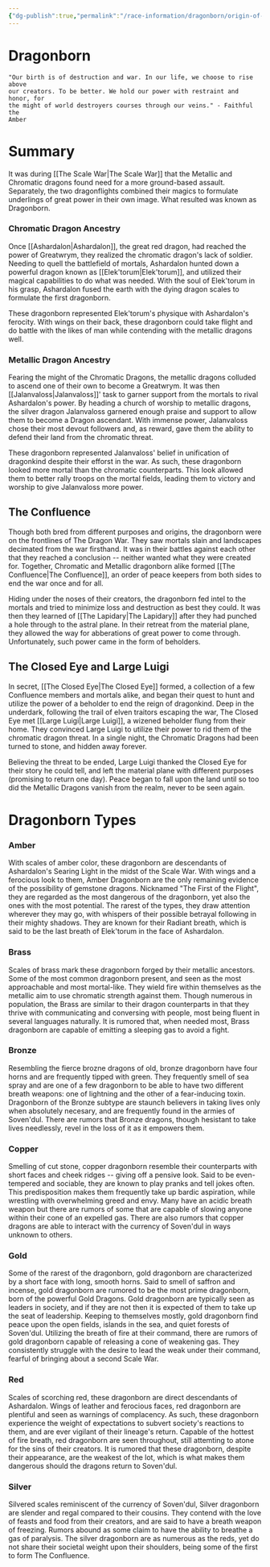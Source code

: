 ```yaml
---
{"dg-publish":true,"permalink":"/race-information/dragonborn/origin-of-dragonborn/","dgHomeLink":true,"dgPassFrontmatter":false}
---
```


# Dragonborn
	"Our birth is of destruction and war. In our life, we choose to rise above 
	our creators. To be better. We hold our power with restraint and honor, for 
	the might of world destroyers courses through our veins." - Faithful the 
	Amber

# Summary
It was during [[The Scale War|The Scale War]] that the Metallic and Chromatic dragons found need for a more ground-based assault. Separately, the two dragonflights combined their magics to formulate underlings of great power in their own image. What resulted was known as Dragonborn. 

### Chromatic Dragon Ancestry
Once [[Ashardalon|Ashardalon]], the great red dragon, had reached the power of Greatwrym, they realized the chromatic dragon's lack of soldier. Needing to quell the battlefield of mortals, Ashardalon hunted down a powerful dragon known as [[Elek'torum|Elek'torum]], and utilized their magical capabilities to do what was needed. With the soul of Elek'torum in his grasp, Ashardalon fused the earth with the dying dragon scales to formulate the first dragonborn. 

These dragonborn represented Elek'torum's physique with Ashardalon's ferocity. With wings on their back, these dragonborn could take flight and do battle with the likes of man while contending with the metallic dragons well. 

### Metallic Dragon Ancestry
Fearing the might of the Chromatic Dragons, the metallic dragons colluded to ascend one of their own to become a Greatwrym. It was then [[Jalanvaloss|Jalanvaloss]]' task to garner support from the mortals to rival Ashardalon's power. By heading a church of worship to metallic dragons, the silver dragon Jalanvaloss garnered enough praise and support to allow them to become a Dragon ascendant. With immense power, Jalanvaloss chose their most devout followers and, as reward, gave them the ability to defend their land from the chromatic threat. 

These dragonborn represented Jalanvaloss' belief in unification of dragonkind despite their efforst in the war. As such, these dragonborn looked more mortal than the chromatic counterparts. This look allowed them to better rally troops on the mortal fields, leading them to victory and worship to give Jalanvaloss more power. 

## The Confluence
Though both bred from different purposes and origins, the dragonborn were on the frontlines of The Dragon War. They saw mortals slain and landscapes decimated from the war firsthand. It was in their battles against each other that they reached a conclusion -- neither wanted what they were created for. Together, Chromatic and Metallic dragonborn alike formed [[The Confluence|The Confluence]], an order of peace keepers from both sides to end the war once and for all. 

Hiding under the noses of their creators, the dragonborn fed intel to the mortals and tried to minimize loss and destruction as best they could. It was then they learned of [[The Lapidary|The Lapidary]] after they had punched a hole through to the astral plane. In their retreat from the material plane, they allowed the way for abberations of great power to come through. Unfortunately, such power came in the form of beholders. 

## The Closed Eye and Large Luigi
In secret, [[The Closed Eye|The Closed Eye]] formed, a collection of a few Confluence members and mortals alike, and began their quest to hunt and utilize the power of a beholder to end the reign of dragonkind. Deep in the underdark, following the trail of elven traitors escaping the war, The Closed Eye met [[Large Luigi|Large Luigi]], a wizened beholder flung from their home. They convinced Large Luigi to utilize their power to rid them of the chromatic dragon threat. In a single night, the Chromatic Dragons had been turned to stone, and hidden away forever. 

Believing the threat to be ended, Large Luigi thanked the Closed Eye for their story he could tell, and left the material plane with different purposes (promising to return one day). Peace began to fall upon the land until so too did the Metallic Dragons vanish from the realm, never to be seen again. 

# Dragonborn Types
### Amber 
With scales of amber color, these dragonborn are descendants of Ashardalon's Searing Light in the midst of the Scale War. With wings and a ferocious look to them, Amber Dragonborn are the only remaining evidence of the possibility of gemstone dragons. Nicknamed "The First of the Flight", they are regarded as the most dangerous of the dragonborn, yet also the ones with the most potential. The rarest of the types, they draw attention wherever they may go, with whispers of their possible betrayal following in their mighty shadows. They are known for their Radiant breath, which is said to be the last breath of Elek'torum in the face of Ashardalon.

### Brass
Scales of brass mark these dragonborn forged by their metallic ancestors. Some of the most common dragonborn present, and seen as the most approachable and most mortal-like. They wield fire within themselves as the metallic aim to use chromatic strength against them. Though numerous in population, the Brass are similar to their dragon counterparts in that they thrive with communicating and conversing with people, most being fluent in several languages naturally. It is rumored that, when needed most, Brass dragonborn are capable of emitting a sleeping gas to avoid a fight.

### Bronze
Resembling the fierce brozne dragons of old, bronze dragonborn have four horns and are frequently tipped with green. They frequently smell of sea spray and are one of a few dragonborn to be able to have two different breath weapons: one of lightning and the other of a fear-inducing toxin. Dragonborn of the Bronze subtype are staunch believers in taking lives only when absolutely necesary, and are frequently found in the armies of Soven'dul. There are rumors that Bronze dragons, though hesistant to take lives needlessly, revel in the loss of it as it empowers them.

### Copper
Smelling of cut stone, copper dragonborn resemble their counterparts with short faces and cheek ridges -- giving off a pensive look. Said to be even-tempered and sociable, they are known to play pranks and tell jokes often. This predisposition makes them frequently take up bardic aspiration, while wrestling with overwhelming greed and envy. Many have an acidic breath weapon but there are rumors of some that are capable of slowing anyone within their cone of an expelled gas. There are also rumors that copper dragons are able to interact with the currency of Soven'dul in ways unknown to others.

### Gold
Some of the rarest of the dragonborn, gold dragonborn are characterized by a short face with long, smooth horns. Said to smell of saffron and incense, gold dragonborn are rumored to be the most prime dragonborn, born of the powerful Gold Dragons. Gold dragonborn are typically seen as leaders in society, and if they are not then it is expected of them to take up the seat of leadership. Keeping to themselves mostly, gold dragonborn find peace upon the open fields, islands in the sea, and quiet forests of Soven'dul. Utilizing the breath of fire at their command, there are rumors of gold dragonborn capable of releasing a cone of weakening gas. They consistently struggle with the desire to lead the weak under their command, fearful of bringing about a second Scale War. 

### Red
Scales of scorching red, these dragonborn are direct descendants of Ashardalon. Wings of leather and ferocious faces, red dragonborn are plentiful and seen as warnings of complacency. As such, these dragonborn experience the weight of expectations to subvert society's reactions to them, and are ever vigilant of their lineage's return. Capable of the hottest of fire breath, red dragonborn are seen throughout, still attemting to atone for the sins of their creators. It is rumored that these dragonborn, despite their appearance, are the weakest of the lot, which is what makes them dangerous should the dragons return to Soven'dul.

### Silver
Silvered scales reminiscent of the currency of Soven'dul, Silver dragonborn are slender and regal compared to their cousins. They contend with the love of feasts and food from their creators, and are said to have a breath weapon of freezing. Rumors abound as some claim to have the ability to breathe a gas of paralysis. The silver dragonborn are as numerous as the reds, yet do not share their societal weight upon their shoulders, being some of the first to form The Confluence. 